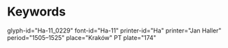 # Keywords
glyph-id="Ha-11_0229"
font-id="Ha-11"
printer-id="Ha"
printer="Jan Haller"
period="1505–1525"
place="Kraków"
PT plate="174"
